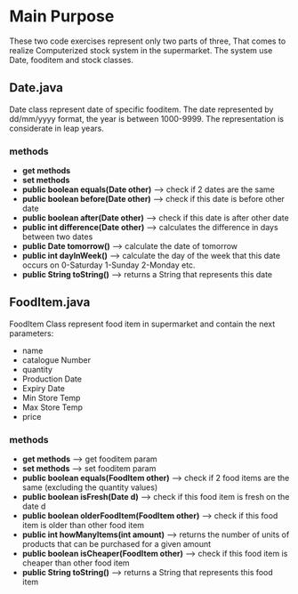 # Main Purpose
These two code exercises represent only two parts of three, 
That comes to realize Computerized stock system in the supermarket.
The system use Date, fooditem and stock classes.

## Date.java

Date class represent date of specific fooditem.
The date represented by dd/mm/yyyy format, the year is between 1000-9999. 
The representation is considerate in leap years.

### methods

- <b>get methods</b>
- <b>set methods</b>
- <b>public boolean equals(Date other)</b>
--> check if 2 dates are the same
- <b>public boolean before(Date other)</b>
--> check if this date is before other date
- <b>public boolean after(Date other)</b>
--> check if this date is after other date
- <b>public int difference(Date other)</b>
--> calculates the difference in days between two dates
- <b>public Date tomorrow()</b>
--> calculate the date of tomorrow
- <b>public int dayInWeek()</b>
--> calculate the day of the week that this date occurs on 0-Saturday 1-Sunday 2-Monday etc.
- <b>public String toString()</b>
-->  returns a String that represents this date

## FoodItem.java

FoodItem Class represent food item in supermarket and contain the next parameters:
- name
- catalogue Number
- quantity
- Production Date
- Expiry Date
- Min Store Temp
- Max Store Temp
- price

### methods

- <b>get methods</b> --> get fooditem param
- <b>set methods</b> --> set fooditem param
- <b>public boolean equals(FoodItem other)</b> --> check if 2 food items are the same (excluding the quantity values)
- <b>public boolean isFresh(Date d)</b> --> check if this food item is fresh on the date d
- <b>public boolean olderFoodItem(FoodItem other)</b> --> check if this food item is older than other food item
- <b>public int howManyItems(int amount)</b> --> returns the number of units of products that can be purchased for a given amount
- <b>public boolean isCheaper(FoodItem other)</b> --> check if this food item is cheaper than other food item
- <b>public String toString()</b> --> returns a String that represents this food item
